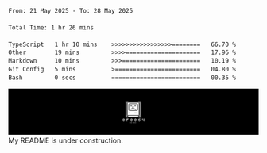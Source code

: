 <!--START_SECTION:waka-->

```txt
From: 21 May 2025 - To: 28 May 2025

Total Time: 1 hr 26 mins

TypeScript   1 hr 10 mins    >>>>>>>>>>>>>>>>>========   66.70 %
Other        19 mins         >>>>=====================   17.96 %
Markdown     10 mins         >>>======================   10.19 %
Git Config   5 mins          >========================   04.80 %
Bash         0 secs          =========================   00.35 %
```

<!--END_SECTION:waka-->

<img src="https://raw.githubusercontent.com/n3xta/image-hosting/main/img/202411032331174.png"/>
My README is under construction. 
